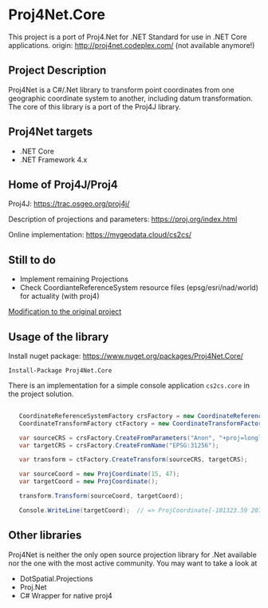 # Proj4Net.Core

This project is a port of Proj4.Net for .NET Standard for use in .NET Core applications. 
origin: http://proj4net.codeplex.com/ (not available anymore!)

## Project Description

Proj4Net is a C#/.Net library to transform point coordinates from one geographic coordinate system to another, 
including datum transformation. The core of this library is a port of the Proj4J library.

## Proj4Net targets

* .NET Core
* .NET Framework 4.x

## Home of Proj4J/Proj4

Proj4J: https://trac.osgeo.org/proj4j/

Description of projections and parameters: https://proj.org/index.html

Online implementation: https://mygeodata.cloud/cs2cs/

## Still to do

* Implement remaining Projections
* Check CoordianteReferenceSystem resource files (epsg/esri/nad/world) for actuality (with proj4)

[Modification to the original project](./doc/modifications.md)

## Usage of the library

Install nuget package: https://www.nuget.org/packages/Proj4Net.Core/

```
Install-Package Proj4Net.Core 
```

There is an implementation for a simple console application ``cs2cs.core`` in the project solution.

```csharp
   
   CoordinateReferenceSystemFactory crsFactory = new CoordinateReferenceSystemFactory();
   CoordinateTransformFactory ctFactory = new CoordinateTransformFactory();

   var sourceCRS = crsFactory.CreateFromParameters("Anon", "+proj=longlat +datum=WGS84 +no_defs");
   var targetCRS = crsFactory.CreateFromName("EPSG:31256");

   var transform = ctFactory.CreateTransform(sourceCRS, targetCRS);

   var sourceCoord = new ProjCoordinate(15, 47);
   var targetCoord = new ProjCoordinate();

   transform.Transform(sourceCoord, targetCoord);

   Console.WriteLine(targetCoord);  // => ProjCoordinate[-101323.59 207623.96 NaN]

```

## Other libraries

Proj4Net is neither the only open source projection library for .Net available nor the one with the most active 
community. You may want to take a look at

* DotSpatial.Projections
* Proj.Net
* C# Wrapper for native proj4
